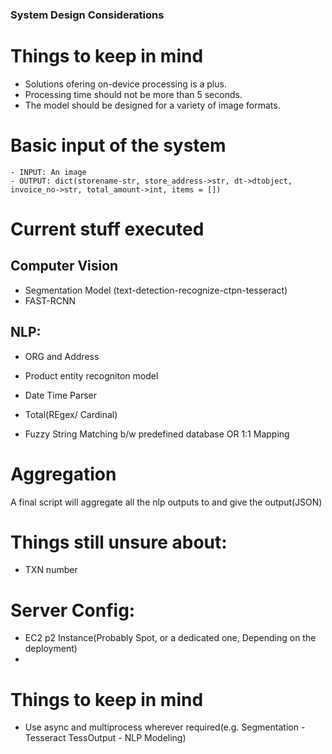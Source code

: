 ### System Design Considerations

# Things to keep in mind
- Solutions ofering on-device processing is a plus.
- Processing time should not be more than 5 seconds.
- The model should be designed for a variety of image formats.

# Basic input of the system 
    - INPUT: An image
    - OUTPUT: dict(storename-str, store_address->str, dt->dtobject, invoice_no->str, total_amount->int, items = []) 

# Current stuff executed 

## Computer Vision
- Segmentation Model (text-detection-recognize-ctpn-tesseract)
- FAST-RCNN

## NLP:
- ORG and Address
- Product entity recogniton model
- Date Time Parser
- Total(REgex/ Cardinal)

- Fuzzy String Matching b/w predefined database OR 1:1 Mapping

# Aggregation
A final script will aggregate all the nlp outputs to and give the output(JSON)

# Things still unsure about:
- TXN number

# Server Config:
- EC2 p2 Instance(Probably Spot, or a dedicated one, Depending on the deployment)
- 

# Things to keep in mind
- Use async and multiprocess wherever required(e.g. Segmentation - Tesseract
                                                    TessOutput - NLP Modeling)